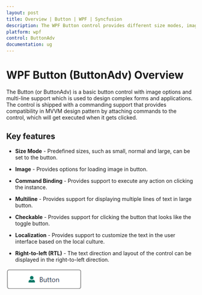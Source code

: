 ```yaml
---
layout: post
title: Overview | Button | WPF | Syncfusion
description: The WPF Button control provides different size modes, image sizing options, and multiline support to meet various requirements in an application.
platform: wpf
control: ButtonAdv
documentation: ug
---
```


# WPF Button (ButtonAdv) Overview

The Button (or ButtonAdv) is a basic button control with image options and multi-line support which is used to design complex forms and applications. The control is shipped with a commanding support that provides compatibility in MVVM design pattern by attaching commands to the control, which will get executed when it gets clicked.

## Key features

* **Size Mode** - Predefined sizes, such as small, normal and large, can be set to the button.

* **Image** - Provides options for loading image in button.

* **Command Binding** - Provides support to execute any action on clicking the instance.

* **Multiline** - Provides support for displaying multiple lines of text in large button.

* **Checkable** - Provides support for clicking the button that looks like the toggle button.

* **Localization** - Provides support to customize the text in the user interface based on the local culture.

* **Right-to-left (RTL)** - The text direction and layout of the control can be displayed in the right-to-left direction.

![Overview image](Overview_images/Overview_img1.png)




